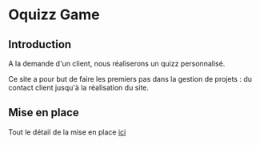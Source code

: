 # Oquizz Game

## Introduction 

A la demande d'un client, nous réaliserons un quizz personnalisé.

Ce site a pour but de faire les premiers pas dans la gestion de projets : du contact client jusqu'à la réalisation du site.

## Mise en place

Tout le détail de la mise en place [ici](./__docs/__doc.md)